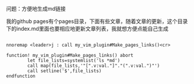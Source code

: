 问题：方便地生成md链接

我的github pages有个pages目录，下面有些文章，随着文章的更新，这个目录下的index.md里面也要相应地更新文章列表，我就想方便点能自己生成

```vim

nnoremap <leader>j : call my_vim_plugin#Make_pages_links()<cr>

function! my_vim_plugin#Make_pages_links() abort 
        let file_lists=systemlist('ls *md')
        call map(file_lists,'"[".v:val."]"."(".v:val.")"')       
        call setline('$',file_lists)
endfunction
```

